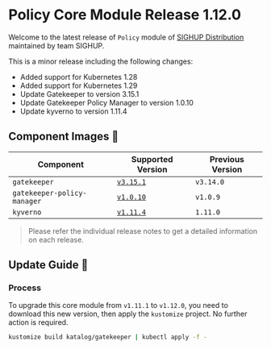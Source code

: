 # Policy Core Module Release 1.12.0

Welcome to the latest release of `Policy` module of [SIGHUP Distribution](https://github.com/sighupio/distribution) maintained by team SIGHUP.

This is a minor release including the following changes:

- Added support for Kubernetes 1.28
- Added support for Kubernetes 1.29
- Update Gatekeeper to version 3.15.1
- Update Gatekeeper Policy Manager to version 1.0.10
- Update kyverno to version 1.11.4

## Component Images 🚢

| Component                   | Supported Version                                                                       | Previous Version |
| --------------------------- | --------------------------------------------------------------------------------------- | ---------------- |
| `gatekeeper`                | [`v3.15.1`](https://github.com/open-policy-agent/gatekeeper/releases/tag/v3.15.1)       | `v3.14.0`        |
| `gatekeeper-policy-manager` | [`v1.0.10`](https://github.com/sighupio/gatekeeper-policy-manager/releases/tag/v1.0.10) | `v1.0.9`         |
| `kyverno`                   | [`v1.11.4`](https://github.com/kyverno/kyverno/releases/tag/v1.11.4)                    | `1.11.0`         |


> Please refer the individual release notes to get a detailed information on each release.

## Update Guide 🦮

### Process

To upgrade this core module from `v1.11.1` to `v1.12.0`, you need to download this new version, then apply the `kustomize` project. No further action is required.

```bash
kustomize build katalog/gatekeeper | kubectl apply -f -
```
